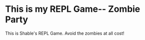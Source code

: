 <h1> This is my REPL Game-- Zombie Party </h1>

This is Shable's REPL Game. Avoid the zombies at all cost!
